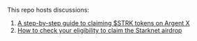 This repo hosts discussions:  

1. [A step-by-step guide to claiming $STRK tokens on Argent X](https://github.com/orgs/sergey-alekseev-org/discussions/1)  
2. [How to check your eligibility to claim the Starknet airdrop](https://github.com/orgs/sergey-alekseev-org/discussions/2)  
